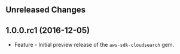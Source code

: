 Unreleased Changes
------------------

1.0.0.rc1 (2016-12-05)
------------------

* Feature - Initial preview release of the `aws-sdk-cloudsearch` gem.

